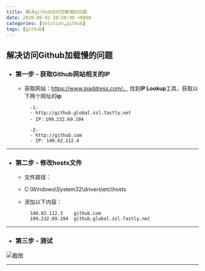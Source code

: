 ```yaml
---
title: 解决github访问加载慢的问题
date: 2020-06-02 10:50:00 +0800
categories: [Solution,github]
tags: [github]
---
```




## **解决访问Github加载慢的问题**
  

 - ### 第一步 - 获取Github网站相关的IP
    - 获取网站：https://www.ipaddress.com/，
    找到**IP Lookup**工具，获取以下两个网址的**ip**
            
            -1- 
            - http://github.global.ssl.fastly.net
            - IP：199.232.69.194

            -2-
            - http://github.com
            - IP: 140.82.112.4

---
  
- ### 第二步 - 修改hosts文件
    - 文件路径：
    - C:\Windows\System32\drivers\etc\hosts
    - 添加以下内容：
    
            140.82.112.3    github.com
            199.232.69.194  github.global.ssl.fastly.net

---
  
- ### 第三步 - 测试
![截图](https://github.com/S3ner/S3ner.github.io/blob/master/images/jietu_hosts_20200713181107.jpg?raw=true)

---
